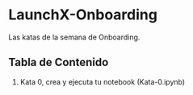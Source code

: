 # LaunchX-Onboarding
Las katas de la semana de Onboarding. 

## Tabla de Contenido
1. Kata 0, crea y ejecuta tu notebook (Kata-0.ipynb)
